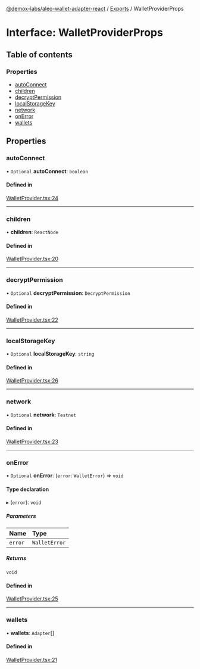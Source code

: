 [@demox-labs/aleo-wallet-adapter-react](../README.md) / [Exports](../modules.md) / WalletProviderProps

# Interface: WalletProviderProps

## Table of contents

### Properties

- [autoConnect](WalletProviderProps.md#autoconnect)
- [children](WalletProviderProps.md#children)
- [decryptPermission](WalletProviderProps.md#decryptpermission)
- [localStorageKey](WalletProviderProps.md#localstoragekey)
- [network](WalletProviderProps.md#network)
- [onError](WalletProviderProps.md#onerror)
- [wallets](WalletProviderProps.md#wallets)

## Properties

### autoConnect

• `Optional` **autoConnect**: `boolean`

#### Defined in

[WalletProvider.tsx:24](https://github.com/demox-labs/leo-wallet-adapter/blob/d6f035f/packages/core/react/WalletProvider.tsx#L24)

___

### children

• **children**: `ReactNode`

#### Defined in

[WalletProvider.tsx:20](https://github.com/demox-labs/leo-wallet-adapter/blob/d6f035f/packages/core/react/WalletProvider.tsx#L20)

___

### decryptPermission

• `Optional` **decryptPermission**: `DecryptPermission`

#### Defined in

[WalletProvider.tsx:22](https://github.com/demox-labs/leo-wallet-adapter/blob/d6f035f/packages/core/react/WalletProvider.tsx#L22)

___

### localStorageKey

• `Optional` **localStorageKey**: `string`

#### Defined in

[WalletProvider.tsx:26](https://github.com/demox-labs/leo-wallet-adapter/blob/d6f035f/packages/core/react/WalletProvider.tsx#L26)

___

### network

• `Optional` **network**: `Testnet`

#### Defined in

[WalletProvider.tsx:23](https://github.com/demox-labs/leo-wallet-adapter/blob/d6f035f/packages/core/react/WalletProvider.tsx#L23)

___

### onError

• `Optional` **onError**: (`error`: `WalletError`) => `void`

#### Type declaration

▸ (`error`): `void`

##### Parameters

| Name | Type |
| :------ | :------ |
| `error` | `WalletError` |

##### Returns

`void`

#### Defined in

[WalletProvider.tsx:25](https://github.com/demox-labs/leo-wallet-adapter/blob/d6f035f/packages/core/react/WalletProvider.tsx#L25)

___

### wallets

• **wallets**: `Adapter`[]

#### Defined in

[WalletProvider.tsx:21](https://github.com/demox-labs/leo-wallet-adapter/blob/d6f035f/packages/core/react/WalletProvider.tsx#L21)
